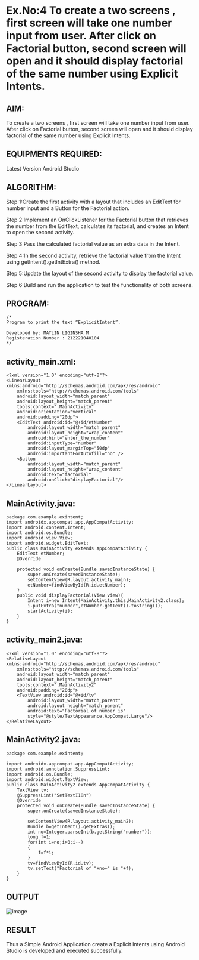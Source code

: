 # Ex.No:4 To create a two screens , first screen will take one number input from user. After click on Factorial button, second screen will open and it should display factorial of the same number using Explicit Intents.


## AIM:

To create a two screens , first screen will take one number input from user. After click on Factorial button, second screen will open and it should display factorial of the same number using Explicit Intents.

## EQUIPMENTS REQUIRED:

Latest Version Android Studio

## ALGORITHM:
Step 1:Create the first activity with a layout that includes an EditText for number input and a Button for the Factorial action.

Step 2:Implement an OnClickListener for the Factorial button that retrieves the number from the EditText, calculates its factorial, and creates an Intent to open the second activity.

Step 3:Pass the calculated factorial value as an extra data in the Intent.

Step 4:In the second activity, retrieve the factorial value from the Intent using getIntent().getIntExtra() method.

Step 5:Update the layout of the second activity to display the factorial value.

Step 6:Build and run the application to test the functionality of both screens.
## PROGRAM:
```
/*
Program to print the text “ExplicitIntent”.
```
```
Developed by: MATLIN LIGINSHA M
Registeration Number : 212221040104
*/
```
## activity_main.xml:
```
<?xml version="1.0" encoding="utf-8"?>
<LinearLayout xmlns:android="http://schemas.android.com/apk/res/android"
    xmlns:tools="http://schemas.android.com/tools"
    android:layout_width="match_parent"
    android:layout_height="match_parent"
    tools:context=".MainActivity"
    android:orientation="vertical"
    android:padding="20dp">
    <EditText android:id="@+id/etNumber"
        android:layout_width="match_parent"
        android:layout_height="wrap_content"
        android:hint="enter_the_number"
        android:inputType="number"
        android:layout_marginTop="50dp"
        android:importantForAutofill="no" />
    <Button
        android:layout_width="match_parent"
        android:layout_height="wrap_content"
        android:text="factorial"
        android:onClick="displayFactorial"/>
</LinearLayout>
```
## MainActivity.java:
```
package com.example.exintent;
import androidx.appcompat.app.AppCompatActivity;
import android.content.Intent;
import android.os.Bundle;
import android.view.View;
import android.widget.EditText;
public class MainActivity extends AppCompatActivity {
    EditText etNumber;
    @Override
```
```
    protected void onCreate(Bundle savedInstanceState) {
        super.onCreate(savedInstanceState);
        setContentView(R.layout.activity_main);
        etNumber=findViewById(R.id.etNumber);
    }
    public void displayFactorial(View view){
        Intent i=new Intent(MainActivity.this,MainActivity2.class);
        i.putExtra("number",etNumber.getText().toString());
        startActivity(i);
    }
}
```
## activity_main2.java:
```
<?xml version="1.0" encoding="utf-8"?>
<RelativeLayout xmlns:android="http://schemas.android.com/apk/res/android"
    xmlns:tools="http://schemas.android.com/tools"
    android:layout_width="match_parent"
    android:layout_height="match_parent"
    tools:context=".MainActivity2"
    android:padding="20dp">
    <TextView android:id="@+id/tv"
        android:layout_width="match_parent"
        android:layout_height="match_parent"
        android:text="Factorial of number is"
        style="@style/TextAppearance.AppCompat.Large"/>
</RelativeLayout>
```
## MainActivity2.java:
```
package com.example.exintent;

import androidx.appcompat.app.AppCompatActivity;
import android.annotation.SuppressLint;
import android.os.Bundle;
import android.widget.TextView;
public class MainActivity2 extends AppCompatActivity {
    TextView tv;
    @SuppressLint("SetTextI18n")
    @Override
    protected void onCreate(Bundle savedInstanceState) {
        super.onCreate(savedInstanceState);
```
```
        setContentView(R.layout.activity_main2);
        Bundle b=getIntent().getExtras();
        int no=Integer.parseInt(b.getString("number"));
        long f=1;
        for(int i=no;i>0;i--)
        {
            f=f*i;
        }
        tv=findViewById(R.id.tv);
        tv.setText("Factorial of "+no+" is "+f);
    }
}
```
## OUTPUT
![image](https://github.com/MatlinLiginsha/Mobile-Application-Development/assets/143495913/887224cd-f78c-4513-aac3-ab1ef4cdaa5c)
## RESULT
Thus a Simple Android Application create a Explicit Intents using Android Studio is developed and executed successfully.


